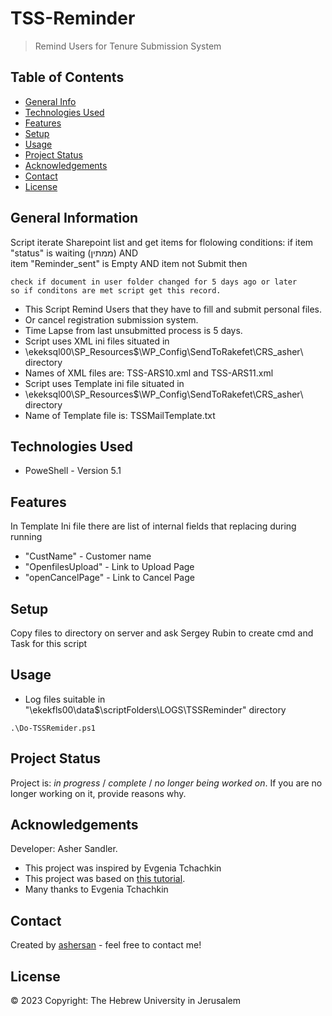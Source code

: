 # TSS-Reminder

> Remind Users for Tenure Submission System

## Table of Contents
* [General Info](#general-information)
* [Technologies Used](#technologies-used)
* [Features](#features)
* [Setup](#setup)
* [Usage](#usage)
* [Project Status](#project-status)
* [Acknowledgements](#acknowledgements)
* [Contact](#contact)
* [License](#license)
<!-- * [License](#license) -->


## General Information
Script iterate Sharepoint list and get items for flolowing conditions:
if item "status" is waiting (ממתין) AND  
	item "Reminder_sent" is Empty AND
	item not Submit then
	
	check if document in user folder changed for 5 days ago or later
	so if conditons are met script get this record.
	
	 
	
	
- This Script Remind Users that they have to fill and submit personal files.
- Or cancel registration submission system.
- Time Lapse from last unsubmitted process is 5 days.
- Script uses XML ini files situated in 
- \\ekeksql00\SP_Resources$\WP_Config\SendToRakefet\CRS_asher\ directory
- Names of XML files are: TSS-ARS10.xml and TSS-ARS11.xml
- Script uses Template ini file situated in 
- \\ekeksql00\SP_Resources$\WP_Config\SendToRakefet\CRS_asher\ directory
- Name of Template file is: TSSMailTemplate.txt


<!-- You don't have to answer all the questions - just the ones relevant to your project. -->


## Technologies Used
- PoweShell - Version 5.1


## Features
In Template Ini  file there are list of internal fields that replacing during running
- "CustName" - Customer name
- "OpenfilesUpload" - Link to Upload Page
- "openCancelPage"  - Link to Cancel Page




## Setup
Copy files to directory on server and ask Sergey Rubin to create cmd and Task for this script

## Usage
- Log files suitable in "\\ekekfls00\data$\scriptFolders\LOGS\TSSReminder" directory

`.\Do-TSSRemider.ps1`


## Project Status
Project is: _in progress_ / _complete_ / _no longer being worked on_. If you are no longer working on it, provide reasons why.




## Acknowledgements
Developer: Asher Sandler. 

- This project was inspired by Evgenia Tchachkin
- This project was based on [this tutorial](https://www.example.com).
- Many thanks to Evgenia Tchachkin


## Contact
Created by [ashersan](mailto:ashersan@savion.huji.ac.il) - feel free to contact me!


<!-- Optional -->
## License 
© 2023 Copyright: The Hebrew University in Jerusalem
<!-- This project is open source and available under the [... License](). -->

<!-- You don't have to include all sections - just the one's relevant to your project -->